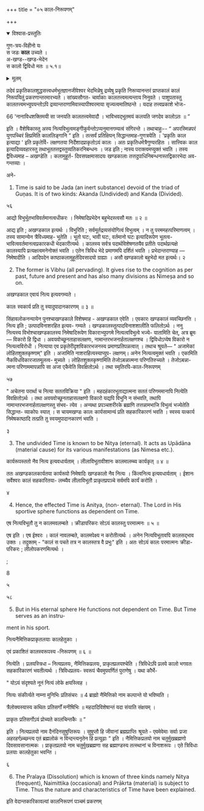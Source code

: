+++
title = "०५ काल-निरूपणम्"

+++

<details open><summary>विश्वास-प्रस्तुतिः</summary>

गुण-त्रय-विहीनो यः  
स जडः **काल** उच्यते ।  
अ-खण्ड--खण्ड-भेदेन  
स कालो द्विविधो मतः ॥ ५.१॥
</details>

<details><summary>मूलम्</summary>

गुणत्रयविहीनो यः स जडः काल उच्यते ।  
अखण्डखण्डभेदेन स कालो द्विविधो मतः ॥ ५.१॥
</details>


तदेवं प्रकृतिकालशुद्धसत्त्वधर्मभूतज्ञानजीवेश्वर भेदभिन्नेषु द्रव्येषु प्रकृति निरूप्यानन्तरं प्राप्तकालं कालं निरूपयितुं प्रकरणान्तरमारभ्यते । सांख्यसौगत- चार्वाकाः कालतत्त्वमत्यन्ताय निनुवते । पाशुपतास्तु कालतत्त्वमभ्युपयन्तोऽपि द्रव्यान्तराणामिवास्यापीश्वरमाया सृज्यत्वमातिष्ठन्ते । यदाह तत्त्वप्रकाशे भोजः- 

66 'नानाविधशक्तिमयी सा जनयति कालतत्त्वमेवादौ । भाविभवद्भूतमयं कलयति जगदेव कालोऽतः ॥ ” 

इति । वैशेषिकास्तु अस्य नित्यविभुत्वमङ्गीकुर्वन्तोऽप्यनुमानगम्यत्वं संगिरन्ते । तथाचाहुः-- “ अपरस्मिन्नपरं युगपच्चिरं क्षिप्रमिति काललिङ्गानि ” इति । तत्सर्वं प्रतिक्षिपन् सिद्धान्तमाह-गुणत्रयेति । 'प्रकृतिः काल इत्याद्या ' इति प्रकृतेर्वि- लक्षणतया निर्देशादप्राकृतोऽयं कालः । अतः प्रकृतिधर्मत्रैगुण्यरहितः । सात्त्विकः काल इत्यादिव्यवहारस्तु तथाभूततत्तद्वस्तुव्यतिकरनिबन्धनः । जड इति ; नास्य पराक्त्वमप्युक्तं भवति । तस्य द्वैविध्यमाह – अखण्डेति । कलामुहूर्त- दिवसपक्षमासादयः खण्डकालाः तत्तदुपाधिनिबन्धनास्तद्विकारभेदा अव- गन्तव्याः । 

अने- 

1. Time is said to be Jada (an inert substance) devoid of the triad of Guņas. It is of two kinds: Akanda (Undivided) and Kanda (Divided). 

५६ 

आद्यो विभुर्भूतभाविवर्तमानत्वधीकरः । निमेषादिप्रभेदेन बहुभेदस्त्वसौ मतः ॥ २ ॥ 

आद्य इति ; अखण्डकाल इत्यर्थः । विभुरिति ; सर्वमूर्तद्रव्यसंयोगित्वं विभुत्वम् । न तु परममहत्परिमाणत्वम् । तस्य सामान्येन त्रैविध्यमाह- भूतेति । भूतो घटः, भावी घटः, वर्तमानो घटः इत्यादिरूपेण भूतत्व- भावित्ववर्तमानत्वप्रकारकधी भेदकारीत्यर्थः । कालस्य सर्वत्र पदार्थविशेषणतयैव प्रतीतेः पदार्थप्रत्यक्षे कालस्यापि प्रत्यक्षत्वमनेनोक्तं भवति । एतेन त्रिविध भेदे प्रमाणमपि दर्शितं भवति । प्रभेदान्तराण्याह — निमेषादीति । आदिपदेन काष्ठाकलामुहूर्तदिवसादयो ग्राह्याः । असौ खण्डकालो बहुभेदो मत इत्यर्थः। २ 

2. The former is Vibhu (all pervading). It gives rise to the cognition as per past, future and present and has also many divisions as Nimeșa and so on. 

अखण्डकाल एवायं नित्य इत्यवगम्यते । 

कालः स्वकार्य प्रति तु स्यादुपादानकारणम् ॥ ३ ॥ 

सिंहावलोकनन्यायेन पुनश्चाखण्डकाले विशेषमाह - अखण्डकाल एवेति । एवकारः खण्डकालं व्यवच्छिनत्ति । नित्य इति ; उत्पादविनाशरहित इत्यव- गम्यते । खण्डकालस्तूत्पादविनाशशालीति फलितोऽर्थः । ननु नित्यस्य विभोश्चाखण्डकालस्य निमेषादिरूपेण विकाराभ्युपगमे नित्यत्वविभुत्वे भज्ये- यातामिति चेत्, अत्र ब्रूमः — विकारो हि द्विधा । अवयवोच्छूनताहासलक्षणः, नामान्तरभजनार्हतालक्षणश्च । द्विविधोऽप्येष विकारो न नित्यत्वविरोधी । नित्याया एव प्रकृतेरीदृशविकारभजनस्य प्रमाणप्रतिपन्नत्वात् । तथाच श्रूयते— " अजामेकां लोहितशुक्लकृष्णाम्” इति । अजामिति नाशराहित्यस्याप्युप- लक्षणम्। अनेन नित्यत्वमुक्तं भवति । एकामिति नैकविधविकारजातमूलत्व- मुच्यते । लोहितशुक्लकृष्णामिति तेजोऽबन्नात्मना परिणतिरुच्यते । तेजोऽबन्ना- त्मना परिणाममापन्नापि सा अजा एकैवेति विवक्षितोऽर्थः । तथा स्मृतिरपि-काल-निरूपणम् 

५७ 

" अचेतना परार्था च नित्या सततविक्रिया " इति । महदहंकारभूताद्यात्मना सततं परिणममानापि नित्येति विवक्षितोऽर्थः । तथा अवयवोच्छूनताहासलक्षणो विकारो यद्यपि विभुनि न संभवति, तथापि नामान्तरभजनार्हतालक्षणस्तु संभव- त्येव । अन्यथा प्रपञ्चशरीरके ब्रह्मणि तत्तन्नामभाजि विभुत्वं भज्येतेति सिद्धान्त- व्याकोपः स्यात् । स चायमखण्डः कालः कार्यसामान्यं प्रति सहकारिकारणं भवति । स्वस्य यत्कार्य निमेषकाष्ठादि तत्प्रति तु स्वयमुपादानकारणं भवति । 

३ 

3. The undivided Time is known to be Nitya (eternal). It acts as Upādāna (material cause) for its various manifestations (as Nimesa etc.). 

कार्यरूपस्ततो नैव नित्य इत्यवधार्यताम् । लीलाविभूतावीशानः कालमालम्ब्य कार्यकृत् ॥ ४ ॥ 

ततः अखण्डकालकार्यतया कार्यरूपो निमेषादिः खण्डकालो नैव नित्यः । किंत्वनित्य इत्यवधार्यताम् । ईशानः सर्वेश्वरः कालं सहकारितया- लम्ब्यैव लीलाविभूतौ प्राकृतप्रपञ्चे सर्वमपि कार्यं करोति । 

४ 

4. Hence, the effected Time is Anitya, (non- eternal). The Lord in His sportive sphere functions as dependent on Time. 

एष नित्यविभूतौ तु न कालमवलम्बते । क्रीडापरिकरः सोऽयं कालस्तु परमात्मनः ॥ ५ ॥ 

एष इति । एष ईश्वरः । कालं नावलम्बते, कालमपेक्ष्य न करोतीत्यर्थः । अनेन नित्यविभूतावपि कालसद्भाव उक्तः । तदुक्तम् - "कालं स पचते तत्र न कालस्तत्र वै प्रभुः" इति । अतः सोऽयं कालः परमात्मनः क्रीडा- परिकरः ; लीलोपकरणमित्यर्थः । 

; 

8 

५ 

५८ 

5. But in His eternal sphere He functions not dependent on Time. But Time serves as an instru- 

ment in his sport. 

नित्यनैमित्तिकप्राकृतलयाः कालहेतुकाः । 

एवं प्रकाशितं कालस्वरूपस्य -निरूपणम् ॥ ६ ॥ 

नित्येति । प्रलयस्त्रिधा – नित्यप्रलयः, नैमित्तिकप्रलयः, प्राकृतप्रलयश्चेति । त्रिविधेऽपि प्रलये कालो भगवतः सहकारिकारणं भवतीत्यर्थः । त्रिविधप्रलय- स्वरूपं चैवमुपवर्णितं पुराणेषु । यथा कौर्भे- 

" योऽयं संदृश्यते नूनं नित्यं लोके क्षयस्त्विह । 

नित्यः संकीर्त्यते नाम्ना मुनिभिः प्रतिसंचरः ॥ 4 ब्राह्मो नैमित्तिको नाम कल्पान्ते यो भविष्यति । 

त्रैलोक्यस्यास्य कथितः प्रतिसर्गों मनीषिभिः ॥ महदादिविशेषान्तं यदा संयाति संक्षयम् । 

प्राकृतः प्रतिसर्गोऽयं प्रोच्यते कालचिन्तकैः ॥ ” 

इति । नित्यप्रलयो नाम दैनंदिनसुषुप्तिरूपः । सुषुप्तौ हि जीवानां ब्रह्मप्राप्तिः श्रूयते - एवमेवेमाः सर्वाः प्रजा अहरहर्गच्र्च्छन्त्य एतं ब्रह्मलोकं न विन्दन्त्यनृतेन हि प्रत्यूढाः ” इति । नैमित्तिकप्रलयो नाम चतुर्मुखब्रह्मणो दिवसावसानात्मकः । प्राकृतप्रलयो नाम चतुर्मुखब्रह्मणा सह ब्रह्माण्डस्य तत्स्थानां च विनाशरूपः । एते त्रिविधाः प्रलयाः कालहेतुका भवन्ति । 

६ 

6. The Pralaya (Dissolution) which is known of three kinds namely Nitya (frequent), Naimittika (occasional) and Prākrta (material) is subject to Time. Thus the nature and characteristics of Time have been explained. 

इति वेदान्तकारिकावल्यां कालनिरूपणं पञ्चमं प्रकरणम् 

